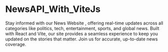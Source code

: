# NewsAPI_With_ViteJs
Stay informed with our News Website , offering real-time updates across all categories like politics, tech, entertainment, sports, and global news. Built with React and Vite, our site provides a seamless experience to keep you updated on the stories that matter. Join us for accurate, up-to-date news coverage.
